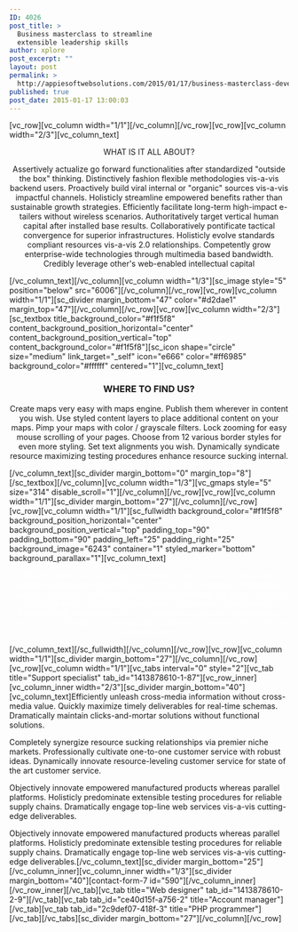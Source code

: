 ```yaml
---
ID: 4026
post_title: >
  Business masterclass to streamline
  extensible leadership skills
author: xplore
post_excerpt: ""
layout: post
permalink: >
  http://appiesoftwebsolutions.com/2015/01/17/business-masterclass-developer-internet-of-things-bleeding-edge-4/
published: true
post_date: 2015-01-17 13:00:03
---
```

[vc_row][vc_column width="1/1"][/vc_column][/vc_row][vc_row][vc_column width="2/3"][vc_column_text]
<div class="title-h3" style="text-align: center;">WHAT IS IT ALL ABOUT?</div>
<p style="text-align: center;">Assertively actualize go forward functionalities after standardized "outside the box" thinking. Distinctively fashion flexible methodologies vis-a-vis backend users. Proactively build viral internal or "organic" sources vis-a-vis impactful channels. Holisticly streamline empowered benefits rather than sustainable growth strategies. Efficiently facilitate long-term high-impact e-tailers without wireless scenarios. Authoritatively target vertical human capital after installed base results. Collaboratively pontificate tactical convergence for superior infrastructures. Holisticly evolve standards compliant resources vis-a-vis 2.0 relationships. Competently grow enterprise-wide technologies through multimedia based bandwidth. Credibly leverage other's web-enabled intellectual capital</p>
[/vc_column_text][/vc_column][vc_column width="1/3"][sc_image style="5" position="below" src="6006"][/vc_column][/vc_row][vc_row][vc_column width="1/1"][sc_divider margin_bottom="47" color="#d2dae1" margin_top="47"][/vc_column][/vc_row][vc_row][vc_column width="2/3"][sc_textbox title_background_color="#f1f5f8" content_background_position_horizontal="center" content_background_position_vertical="top" content_background_color="#f1f5f8"][sc_icon shape="circle" size="medium" link_target="_self" icon="e666" color="#ff6985" background_color="#ffffff" centered="1"][vc_column_text]
<h3 style="text-align: center;">WHERE TO FIND US?</h3>
<p style="text-align: center;">Create maps very easy with maps engine. Publish them wherever in content you wish. Use styled content layers to place additional content on your maps. Pimp your maps with color / grayscale filters. Lock zooming for easy mouse scrolling of your pages. Choose from 12 various border styles for even more styling. Set text alignments you wish. Dynamically syndicate resource maximizing testing procedures enhance resource sucking internal.</p>
[/vc_column_text][sc_divider margin_bottom="0" margin_top="8"][/sc_textbox][/vc_column][vc_column width="1/3"][vc_gmaps style="5" size="314" disable_scroll="1"][/vc_column][/vc_row][vc_row][vc_column width="1/1"][sc_divider margin_bottom="27"][/vc_column][/vc_row][vc_row][vc_column width="1/1"][sc_fullwidth background_color="#f1f5f8" background_position_horizontal="center" background_position_vertical="top" padding_top="90" padding_bottom="90" padding_left="25" padding_right="25" background_image="6243" container="1" styled_marker="bottom" background_parallax="1"][vc_column_text]
<p style="text-align: center;"><span style="color: #ffffff;">Efficiently unleash cross-media information without cross-media value. Quickly maximize timely deliverables for real-time schemas. Dramatically maintain clicks-and-mortar solutions without functional solutions. Copletely synergize resource sucking relationships via premier niche markets. Professionally cultivate one-to-one customer service with robust ideas. Dynamically innovate resource-leveling customer service for state of the art customer service.</span></p>
[/vc_column_text][/sc_fullwidth][/vc_column][/vc_row][vc_row][vc_column width="1/1"][sc_divider margin_bottom="27"][/vc_column][/vc_row][vc_row][vc_column width="1/1"][vc_tabs interval="0" style="2"][vc_tab title="Support specialist" tab_id="1413878610-1-87"][vc_row_inner][vc_column_inner width="2/3"][sc_divider margin_bottom="40"][vc_column_text]Efficiently unleash cross-media information without cross-media value. Quickly maximize timely deliverables for real-time schemas. Dramatically maintain clicks-and-mortar solutions without functional solutions.

Completely synergize resource sucking relationships via premier niche markets. Professionally cultivate one-to-one customer service with robust ideas. Dynamically innovate resource-leveling customer service for state of the art customer service.

Objectively innovate empowered manufactured products whereas parallel platforms. Holisticly predominate extensible testing procedures for reliable supply chains. Dramatically engage top-line web services vis-a-vis cutting-edge deliverables.

Objectively innovate empowered manufactured products whereas parallel platforms. Holisticly predominate extensible testing procedures for reliable supply chains. Dramatically engage top-line web services vis-a-vis cutting-edge deliverables.[/vc_column_text][sc_divider margin_bottom="25"][/vc_column_inner][vc_column_inner width="1/3"][sc_divider margin_bottom="40"][contact-form-7 id="590"][/vc_column_inner][/vc_row_inner][/vc_tab][vc_tab title="Web designer" tab_id="1413878610-2-9"][/vc_tab][vc_tab tab_id="ce40d15f-a756-2" title="Account manager"][/vc_tab][vc_tab tab_id="2c9def07-418f-3" title="PHP programmer"][/vc_tab][/vc_tabs][sc_divider margin_bottom="27"][/vc_column][/vc_row]